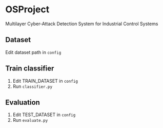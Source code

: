 # OSProject
Multilayer Cyber-Attack Detection System for Industrial Control Systems

## Dataset
Edit dataset path in `config`

## Train classifier
1. Edit TRAIN_DATASET in `config`
2. Run `classifier.py`

## Evaluation
1. Edit TEST_DATASET in `config`
2. Run `evaluate.py`
